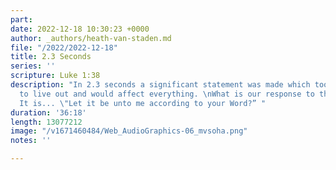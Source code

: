 ```yaml
---
part: 
date: 2022-12-18 10:30:23 +0000
author: _authors/heath-van-staden.md
file: "/2022/2022-12-18"
title: 2.3 Seconds
series: ''
scripture: Luke 1:38
description: "In 2.3 seconds a significant statement was made which took a lifetime
  to live out and would affect everything. \nWhat is our response to the call of heaven?
  It is... \"Let it be unto me according to your Word?” "
duration: '36:18'
length: 13077212
image: "/v1671460484/Web_AudioGraphics-06_mvsoha.png"
notes: ''

---
```

